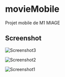 # movieMobile
Projet mobile de M1 MIAGE
## Screenshot

![Screenshot3](https://user-images.githubusercontent.com/37207110/78128666-93714d00-7416-11ea-8c89-ada4533f20f5.jpg)

![Screenshot2](https://user-images.githubusercontent.com/37207110/78128519-5d33cd80-7416-11ea-9098-03b76d6a48aa.jpg)

![Screenshot1](https://user-images.githubusercontent.com/37207110/78128476-4e4d1b00-7416-11ea-9f31-34ca4c291a1e.jpg)
